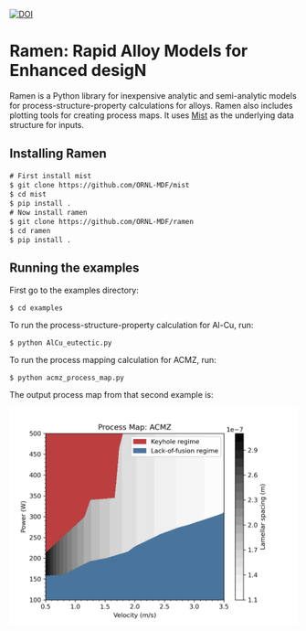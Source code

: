 [![DOI](https://zenodo.org/badge/771691685.svg)](https://zenodo.org/doi/10.5281/zenodo.10815358)
# Ramen: Rapid Alloy Models for Enhanced desigN
Ramen is a Python library for inexpensive analytic and semi-analytic models for process-structure-property calculations for alloys. Ramen also includes plotting tools for creating process maps. It uses [Mist](https://github.com/ORNL-MDF/mist) as the underlying data structure for inputs.

## Installing Ramen
```
# First install mist
$ git clone https://github.com/ORNL-MDF/mist
$ cd mist
$ pip install .
# Now install ramen
$ git clone https://github.com/ORNL-MDF/ramen
$ cd ramen
$ pip install .
```

## Running the examples
First go to the examples directory:
```
$ cd examples
```

To run the process-structure-property calculation for Al-Cu, run:
```
$ python AlCu_eutectic.py
```

To run the process mapping calculation for ACMZ, run:
```
$ python acmz_process_map.py
```
The output process map from that second example is:

![Example](examples/acmz_process_map.png)
